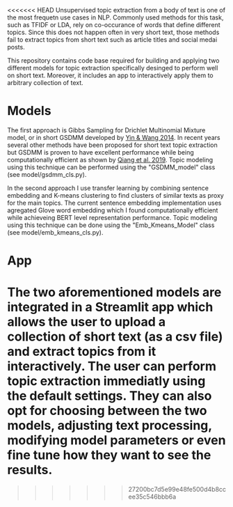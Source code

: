 
<<<<<<< HEAD
Unsupervised topic extraction from a body of text is one of the most frequetn use cases in NLP. Commonly used methods for this task, such as TFIDF or LDA, rely on co-occurance of words that define different topics. Since this does not happen often in very short text, those methods fail to extract topics from short text such as article titles and social medai posts.

This repository contains code base required for building and applying two different models for topic extraction specifically desinged to perform well on short text. Moreover, it includes an app to interactively apply them to arbitrary collection of text.

# Models

The first approach is Gibbs Sampling for Drichlet Multinomial Mixture model, or in short GSDMM developed by [Yin & Wang 2014](dbgroup.cs.tsinghua.edu.cn). In recent years several other methods have been proposed for short text topic extraction but GSDMM is proven to have excellent performance while being computationally efficient as shown by [Qiang et al. 2019](arxiv:1904.07695). Topic modeling using this technique can be performed using the "GSDMM_model" class (see model/gsdmm_cls.py).

In the second approach I use transfer learning by combining sentence embedding and K-means clustering to find clusters of similar texts as proxy for the main topics. The current sentence embedding implementation uses agregated Glove word embedding which I found computationally efficient while achieveing BERT level representation performance. Topic modeling using this technique can be done using the "Emb_Kmeans_Model" class (see model/emb_kmeans_cls.py).

# App

The two aforementioned models are integrated in a Streamlit app which allows the user to upload a collection of short text (as a csv file) and extract topics from it interactively. The user can perform topic extraction immediatly using the default settings. They can also opt for choosing between the two models, adjusting text processing, modifying model parameters or even fine tune how they want to see the results.
=======
>>>>>>> 27200bc7d5e99e48fe500d4b8ccee35c546bbb6a
